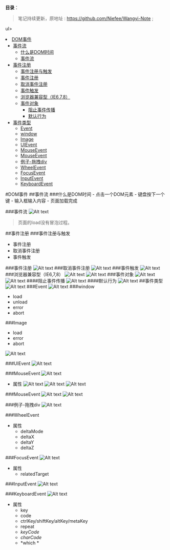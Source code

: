**目录**：

>笔记持续更新，原地址 : https://github.com/Niefee/Wangyi-Note ;

ul>
<li><a href="#dom事件">DOM事件</a><ul>
<li><a href="#事件流">事件流</a><ul>
<li><a href="#什么是dom时间">什么是DOM时间</a></li>
<li><a href="#事件流-1">事件流</a></li>
</ul>
</li>
<li><a href="#事件注册">事件注册</a><ul>
<li><a href="#事件注册与触发">事件注册与触发</a></li>
<li><a href="#事件注册-1">事件注册</a></li>
<li><a href="#取消事件注册">取消事件注册</a></li>
<li><a href="#事件触发">事件触发</a></li>
<li><a href="#浏览器兼容型ie678">浏览器兼容型（IE6,7,8）</a></li>
<li><a href="#事件对象">事件对象</a><ul>
<li><a href="#阻止事件传播">阻止事件传播</a></li>
<li><a href="#默认行为">默认行为</a></li>
</ul>
</li>
</ul>
</li>
<li><a href="#事件类型">事件类型</a><ul>
<li><a href="#event">Event</a></li>
<li><a href="#window">window</a></li>
<li><a href="#image">Image</a></li>
<li><a href="#uievent">UIEvent</a></li>
<li><a href="#mouseevent">MouseEvent</a></li>
<li><a href="#mouseevent-1">MouseEvent</a></li>
<li><a href="#例子-拖拽div">例子-拖拽div</a></li>
<li><a href="#wheelevent">WheelEvent</a></li>
<li><a href="#focusevent">FocusEvent</a></li>
<li><a href="#inputevent">InputEvent</a></li>
<li><a href="#keyboardevent">KeyboardEvent</a></li>
</ul>
</li>
</ul>
</li>
</ul>
#DOM事件
##事件流
###什么是DOM时间
 - 点击一个DOM元素
 - 键盘按下一个键
 - 输入框输入内容
 - 页面加载完成

###事件流
![Alt text](img/1435113961240.png)
>页面的load没有冒泡过程。

##事件注册
###事件注册与触发
 - 事件注册
 - 取消事件注册
 - 事件触发

###事件注册
![Alt text](img/1435114270543.png)
###取消事件注册
![Alt text](img/1435114337190.png)
###事件触发
![Alt text](img/1435114386012.png)
###浏览器兼容型（IE6,7,8）
![Alt text](img/1435114457573.png)
![Alt text](img/1435114476286.png)
###事件对象
![Alt text](img/1435114725461.png)
![Alt text](img/1435114854122.png)
####阻止事件传播
![Alt text](img/1435114925932.png)
####默认行为
![Alt text](img/1435114991307.png)
##事件类型
![Alt text](img/1435115097630.png)
###Event
![Alt text](img/1435115166331.png)
###window
 - load
 - unload
 - error
 - abort

###Image
 - load
 - error
 - abort

![Alt text](img/1435115264693.png)

###UIEvent
![Alt text](img/1435115365640.png)

###MouseEvent
![Alt text](img/1435115418027.png)

 - 属性
![Alt text](img/1435116271895.png)
![Alt text](img/1435116279593.png)
![Alt text](img/1435116324104.png)

###MouseEvent
![Alt text](img/1435116377088.png)
![Alt text](img/1435116492380.png)

###例子-拖拽div
![Alt text](img/1435116865061.png)

###WheelEvent
 - 属性
	 - deltaMode
	 - deltaX
	 - deltaY
	 - deltaZ


###FocusEvent
![Alt text](img/1435117124160.png)
 - 属性
	 - relatedTarget

###InputEvent
![Alt text](img/1435117331995.png)

###KeyboardEvent
![Alt text](img/1435117361296.png)
 - 属性
	 - key
	 - code
	 - ctrlKey/shiftKey/altKey/metaKey
	 - repeat
	 - *keyCode*
	 - *charCode*
	 - *which	*


